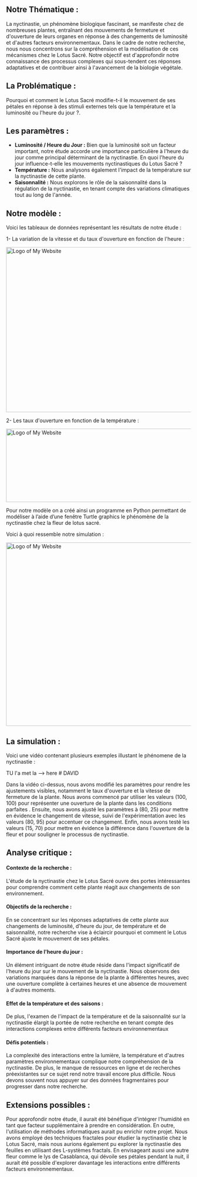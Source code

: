 ##  Notre Thématique :
La nyctinastie, un phénomène biologique fascinant, se manifeste chez de nombreuses plantes, entraînant des mouvements de fermeture et d'ouverture de leurs organes en réponse à des changements de luminosité et d'autres facteurs environnementaux. Dans le cadre de notre recherche, nous nous concentrons sur la compréhension et la modélisation de ces mécanismes chez le Lotus Sacré. Notre objectif est d'approfondir notre connaissance des processus complexes qui sous-tendent ces réponses adaptatives et de contribuer ainsi à l'avancement de la biologie végétale.

## La Problématique : 
Pourquoi et comment le Lotus Sacré modifie-t-il le mouvement de ses pétales en réponse à des stimuli externes tels que la température et la luminosité ou l'heure du jour ?.


## Les paramètres :    
- **Luminosité / Heure du Jour :** Bien que la luminosité soit un facteur important, notre étude accorde une importance particulière à l'heure du jour comme principal déterminant de la nyctinastie.  En quoi l'heure du jour influence-t-elle les mouvements nyctinastiques du Lotus Sacré ?
- **Température :** Nous analysons également l'impact de la température sur la nyctinastie de cette plante.
- **Saisonnalité :** Nous explorons le rôle de la saisonnalité dans la régulation de la nyctinastie, en tenant compte des variations climatiques tout au long de l'année.

## Notre modèle :

Voici les tableaux de données représentant les résultats de notre étude :

 1- La variation de la vitesse et du taux d'ouverture en fonction de l'heure :

 
 <img src="https://github.com/are-dynamic-2024-g4/nyctinastie-lotus/blob/main/VTH.png" alt="Logo of My Website" width="550" height="450"> 





 2- Les taux d'ouverture en fonction de la température : 


 <img src="https://github.com/are-dynamic-2024-g4/nyctinastie-lotus/blob/main/TO.png" alt="Logo of My Website" width="1000" height="200"> 


 
Pour notre modèle on a créé ainsi un programme en Python permettant de modéliser à l’aide d’une fenêtre Turtle graphics le phénomène de la nyctinastie chez la fleur de lotus sacré.

Voici à quoi ressemble notre simulation :


<img src="https://github.com/are-dynamic-2024-g4/nyctinastie-lotus/raw/main/modele.png.png" alt="Logo of My Website" width="550" height="500"> 


## La simulation : 
Voici une vidéo contenant plusieurs exemples illustant le phénomene de la nyctinastie :

TU l'a met la --> here # DAVID



Dans la vidéo ci-dessus, nous avons modifié les paramètres pour rendre les ajustements visibles, notamment le taux d'ouverture et la vitesse de fermeture de la plante. Nous avons commencé par utiliser les valeurs (100, 100) pour représenter une ouverture de la plante dans les conditions parfaites . Ensuite, nous avons ajusté les paramètres à (80, 25) pour mettre en évidence le changement de vitesse, suivi de l'expérimentation avec les valeurs (80, 95) pour accentuer ce changement. Enfin, nous avons testé les valeurs (15, 70) pour mettre en évidence la différence dans l'ouverture de la fleur et pour souligner le processus de nyctinastie.



## Analyse critique :
#### Contexte de la recherche :
L'étude de la nyctinastie chez le Lotus Sacré ouvre des portes intéressantes pour comprendre comment cette plante réagit aux changements de son environnement.
#### Objectifs de la recherche :
En se concentrant sur les réponses adaptatives de cette plante aux changements de luminosité, d'heure du jour, de température et de saisonnalité, notre recherche vise à éclaircir pourquoi et comment le Lotus Sacré ajuste le mouvement de ses pétales.
#### Importance de l'heure du jour :
Un élément intriguant de notre étude réside dans l'impact significatif de l'heure du jour sur le mouvement de la nyctinastie. Nous observons des variations marquées dans la réponse de la plante à différentes heures, avec une ouverture complète à certaines heures et une absence de mouvement à d'autres moments.
#### Effet de la température et des saisons :
De plus, l'examen de l'impact de la température et de la saisonnalité sur la nyctinastie élargit la portée de notre recherche en tenant compte des interactions complexes entre différents facteurs environnementaux
#### Défis potentiels :
La complexité des interactions entre la lumière, la température et d'autres paramètres environnementaux complique notre compréhension de la nyctinastie. De plus, le manque de ressources en ligne et de recherches préexistantes sur ce sujet rend notre travail encore plus difficile. Nous devons souvent nous appuyer sur des données fragmentaires pour progresser dans notre recherche.

## Extensions possibles :
Pour approfondir notre étude, il aurait été bénéfique d'intégrer l'humidité en tant que facteur supplémentaire à prendre en considération. En outre, l'utilisation de méthodes informatiques aurait pu enrichir notre projet. Nous avons employé des techniques fractales pour étudier la nyctinastie chez le Lotus Sacré, mais nous aurions également pu explorer la nyctinastie des feuilles en utilisant des L-systèmes fractals. En envisageant aussi une autre fleur comme le lys de Casablanca, qui dévoile ses pétales pendant la nuit, il aurait été possible d'explorer davantage les interactions entre différents facteurs environnementaux.







